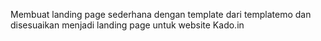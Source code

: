 Membuat landing page sederhana dengan template dari templatemo dan disesuaikan menjadi landing page untuk website Kado.in
